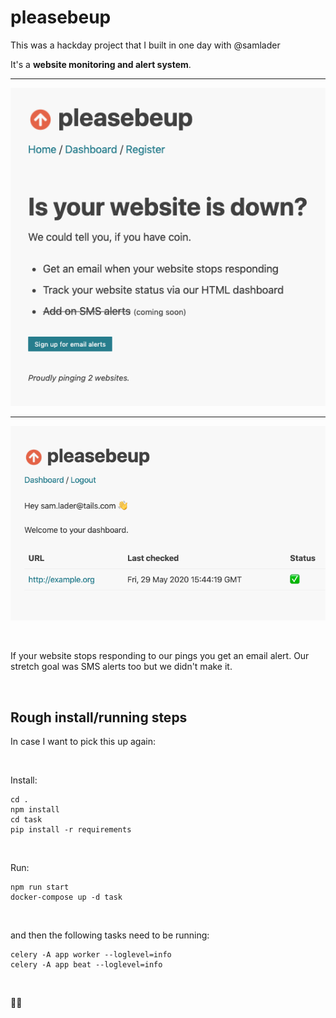 # pleasebeup

This was a hackday project that I built in one day with @samlader

It's a **website monitoring and alert system**.

<hr>

![](https://github.com/healeycodes/pleasebeup/raw/master/preview-home.png)

<hr>

![](https://github.com/healeycodes/pleasebeup/raw/master/preview-dashboard.png)

<br>

If your website stops responding to our pings you get an email alert. Our stretch goal was SMS alerts too but we didn't make it.


<br>

## Rough install/running steps

In case I want to pick this up again:

<br>

Install:

```
cd .
npm install
cd task
pip install -r requirements
```

<br>

Run:

```
npm run start
docker-compose up -d task
```

<br>

and then the following tasks need to be running:

```
celery -A app worker --loglevel=info
celery -A app beat --loglevel=info
```

<br>

🧙‍♂️
